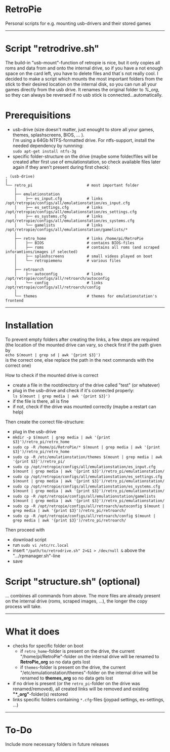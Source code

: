 # RetroPie
Personal scripts for e.g. mounting usb-drivers and their stored games  

---

# Script "retrodrive.sh"

The build-in "usb-mount"-function of retropie is nice, but it only copies all roms and data from and onto the internal drive, so if you have a not enough space on the card left, you have to delete files and that`s not really cool. I decided to make a script which mounts the most important folders from the stick to their desired location on the internal disk, so you can run all your games directly from the usb drive. It renames the original folder to *%_org*, so they can always be reversed if no usb stick is connected...automatically.

# Prerequisitions
- usb-drive (size doesn't matter, just enought to store all your games, themes, splashscreens, BIOS, ... ).\
I'm using a 64Gb NTFS-formatted drive. For ntfs-support, install the needed dependency by runnning:\
`sudo apt-get install ntfs-3g`
- specific folder-structure on the drive (maybe some folder/files will be created after first use of emulationstation, so check available files later again if they aren't present during first check):
```
. (usb-drive)
│
└── retro_pi                        # most important folder
    │ 
    ├── emulationstation
    │    ├── es_input.cfg           # links /opt/retropie/configs/all/emulationstation/es_input.cfg
    │    ├── es_settings.cfg        # links /opt/retropie/configs/all/emulationstation/es_settings.cfg
    │    ├── es_systems.cfg         # links /opt/retropie/configs/all/emulationstation/es_systems.cfg
    │    └── gamelists              # links /opt/retropie/configs/all/emulationstation/gamelists/*
    │ 
    ├── retro_home                  # links /home/pi/RetroPie
    │    ├── BIOS                   # contains BIOS-files
    │    ├── roms                   # contains all roms (and scraped inforamtions/images if selected)
    │    ├── splashscreens          # small videos played on boot
    │    └── retropiemenu           # various files
    │ 
    ├── retroarch
    │    ├── autoconfig             # links /opt/retropie/configs/all/retroarch/autoconfig
    │    └── config                 # links /opt/retropie/configs/all/retroarch/config
    │ 
    └── themes                      # themes for emulationstation's frontend
```

---

# Installation

To prevent empty folders after creating the links, a few steps are required\
(the location of the mounted drive can vary, so check first if the path given by\
`echo $(mount | grep sd | awk '{print $3}')`\
is the correct one, else replace the path in the next commands with the correct one)


How to check if the mounted drive is correct
- create a file in the rootdirectory of the drive called "test" (or whatever)
- plug in the usb-drive and check if it's connected properly:\
`ls $(mount | grep media | awk '{print $3}')`
- if the file is there, all is fine
- if not, check if the drive was mounted correctly (maybe a restart can help)

Then create the correct file-structure:
- plug in the usb-drive
- `mkdir -p $(mount | grep media | awk '{print $3}')/retro_pi/retro_home`
- `sudo cp -R /home/pi/RetroPie/* $(mount | grep media | awk '{print $3}')/retro_pi/retro_home`
- `sudo cp -R /etc/emulationstation/themes $(mount | grep media | awk '{print $3}')/retro_pi/`
- `sudo cp /opt/retropie/configs/all/emulationstation/es_input.cfg $(mount | grep media | awk '{print $3}')/retro_pi/emulationstation/`
- `sudo cp /opt/retropie/configs/all/emulationstation/es_settings.cfg $(mount | grep media | awk '{print $3}')/retro_pi/emulationstation/`
- `sudo cp /opt/retropie/configs/all/emulationstation/es_systems.cfg $(mount | grep media | awk '{print $3}')/retro_pi/emulationstation/`
- `sudo cp -R /opt/retropie/configs/all/emulationstation/gamelists $(mount | grep media | awk '{print $3}')/retro_pi/emulationstation/`
- `sudo cp -R /opt/retropie/configs/all/retroarch/autoconfig $(mount | grep media | awk '{print $3}')/retro_pi/retroarch/`
- `sudo cp -R /opt/retropie/configs/all/retroarch/config $(mount | grep media | awk '{print $3}')/retro_pi/retroarch/`

Then proceed with
- download script
- run `sudo vi /etc/rc.local`
- insert `"/path/to/retrodrive.sh" 2>&1 > /dev/null &` above the ".../rpmanager.sh"-line
- save

# Script "structure.sh" (optional)
... combines all commands from above. The more files are already present on the internal drive (roms, scraped images, ...), the longer the copy process will take.

---

# What it does

- checks for specific folder on boot
  - if `retro_home`-folder is present on the drive, the current "/home/pi/RetroPie"-folder on the internal drive will be renamed to **RetroPie_org** so no data gets lost
  - if `themes`-folder is present on the drive, the current "/etc/emulationstation/themes"-folder on the internal drive will be renamed to **themes_org** so no data gets lost
- if no drive is present (or the `retro_pi`-folder on the drive was renamed/removed), all created links will be removed and existing **"\*_org"**-folder(s) restored
- links specific folders containing `*.cfg`-files (joypad settings, es-settings, ...)

---

# To-Do

Include more necessary folders in future releases
